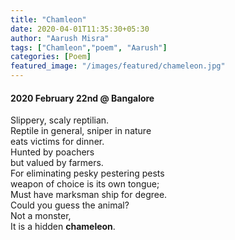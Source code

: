 ```yaml
---
title: "Chamleon"
date: 2020-04-01T11:35:30+05:30
author: "Aarush Misra"
tags: ["Chamleon","poem", "Aarush"]
categories: [Poem]
featured_image: "/images/featured/chameleon.jpg"
---
```

#### 2020 February 22nd @ Bangalore ####  

Slippery, scaly reptilian.  
Reptile in general, sniper in nature  
eats victims for dinner.  
Hunted by poachers  
but valued by farmers.  
For eliminating pesky pestering pests  
weapon of choice is its own tongue;  
Must have marksman ship for degree.  
Could you guess the animal?  
Not a monster,  
It is a hidden **chameleon**.

